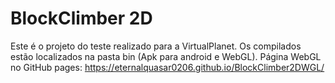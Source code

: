 # BlockClimber 2D
Este é o projeto do teste realizado para a VirtualPlanet. Os compilados estão localizados
na pasta bin (Apk para android e WebGL).
Página WebGL no GitHub pages: https://eternalquasar0206.github.io/BlockClimber2DWGL/
